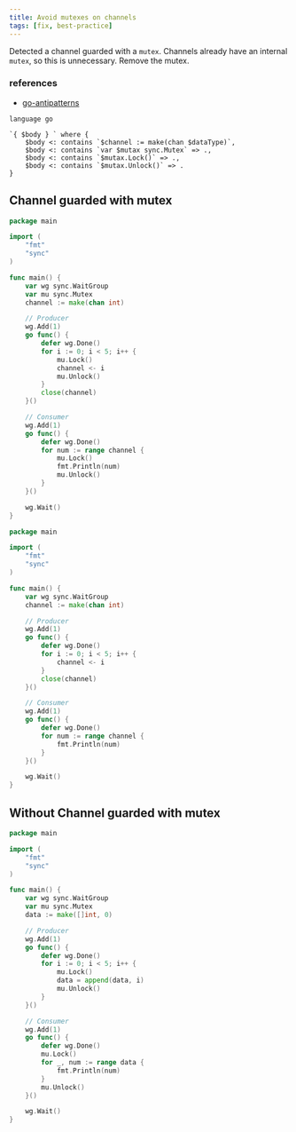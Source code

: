 ```yaml
---
title: Avoid mutexes on channels
tags: [fix, best-practice]
---
```


Detected a channel guarded with a `mutex`. Channels already have an internal `mutex`, so this is unnecessary. Remove the mutex.

### references

- [go-antipatterns](https://hackmysql.com/golang/go-antipatterns/#guarded-channel)

```grit
language go

`{ $body } ` where {
	$body <: contains `$channel := make(chan $dataType)`,
	$body <: contains `var $mutax sync.Mutex` => .,
	$body <: contains `$mutax.Lock()` => .,
	$body <: contains `$mutax.Unlock()` => .
}
```

## Channel guarded with mutex

```go
package main

import (
	"fmt"
	"sync"
)

func main() {
	var wg sync.WaitGroup
	var mu sync.Mutex
	channel := make(chan int)

	// Producer
	wg.Add(1)
	go func() {
		defer wg.Done()
		for i := 0; i < 5; i++ {
			mu.Lock()
			channel <- i
			mu.Unlock()
		}
		close(channel)
	}()

	// Consumer
	wg.Add(1)
	go func() {
		defer wg.Done()
		for num := range channel {
			mu.Lock()
			fmt.Println(num)
			mu.Unlock()
		}
	}()

	wg.Wait()
}
```

```go
package main

import (
	"fmt"
	"sync"
)

func main() {
	var wg sync.WaitGroup
	channel := make(chan int)

	// Producer
	wg.Add(1)
	go func() {
		defer wg.Done()
		for i := 0; i < 5; i++ {
			channel <- i
		}
		close(channel)
	}()

	// Consumer
	wg.Add(1)
	go func() {
		defer wg.Done()
		for num := range channel {
			fmt.Println(num)
		}
	}()

	wg.Wait()
}
```

## Without Channel guarded with mutex

```go
package main

import (
	"fmt"
	"sync"
)

func main() {
	var wg sync.WaitGroup
	var mu sync.Mutex
	data := make([]int, 0)

	// Producer
	wg.Add(1)
	go func() {
		defer wg.Done()
		for i := 0; i < 5; i++ {
			mu.Lock()
			data = append(data, i)
			mu.Unlock()
		}
	}()

	// Consumer
	wg.Add(1)
	go func() {
		defer wg.Done()
		mu.Lock()
		for _, num := range data {
			fmt.Println(num)
		}
		mu.Unlock()
	}()

	wg.Wait()
}
```
